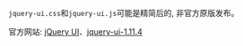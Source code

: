 `jquery-ui.css`和`jquery-ui.js`可能是精简后的, 非官方原版发布。

官方网站: [jQuery UI](https://jqueryui.com/)、[jquery-ui-1.11.4](https://jqueryui.com/resources/download/jquery-ui-1.11.4.zip)
